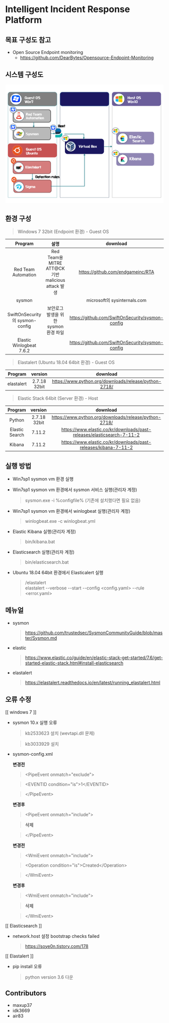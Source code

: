 # Intelligent Incident Response Platform

##  목표 구성도 참고 
* Open Source Endpoint monitoring 
  - https://github.com/DearBytes/Opensource-Endpoint-Monitoring
  
## 시스템 구성도

   ![screenshot](diagram.PNG)

##  환경 구성 
> Windows 7 32bit (Endpoint 환경) - Guest OS
  
  
| Program                | 설명                  | download            |  
|:---: | :---: | :---: |  
|  Red Team Automation          | Red Team용 MITRE ATT@CK 기반 malicious attack 발생           |  https://github.com/endgameinc/RTA |
|  sysmon           |            | microsoft의 sysinternals.com |
|  SwiftOnSecurity의 sysmon-config        | 보안로그 발생을 위한 sysmon 환경 파일         |  https://github.com/SwiftOnSecurity/sysmon-config|
|  Elastic Winlogbeat 7.6.2       |         |  https://github.com/SwiftOnSecurity/sysmon-config|



  
 > Elastalert  (Ubuntu 18.04 64bit 환경) - Guest OS
  
| Program                | version                      | download            |  
|:---: | :---: | :---: |  
|  elastalert          | 2.7.18 32bit            | https://www.python.org/downloads/release/python-2718/ |  

  
    
> Elastic Stack 64bit (Server 환경) - Host

| Program                | version                      | download            |  
|:---: | :---: | :---: |  
|  Python            | 2.7.18 32bit            | https://www.python.org/downloads/release/python-2718/ |  
| Elastic Search          | 7.11.2          | https://www.elastic.co/kr/downloads/past-releases/elasticsearch-7-11-2 |
| Kibana        | 7.11.2          | https://www.elastic.co/kr/downloads/past-releases/kibana-7-11-2 |
  




##  실행 방법 

* Win7sp1 sysmon vm 환경 실행

* Win7sp1 sysmon vm 환경에서 sysmon 서비스 실행(관리자 계정)
  > sysmon.exe -i %configfile%
    (기존에 설치했다면 필요 없음)

* Win7sp1 sysmon vm 환경에서 winlogbeat 실행(관리자 계정)
  > winlogbeat.exe -c winlogbeat.yml

* Elastic Kibana 실행(관리자 계정)
  > bin/kibana.bat

* Elasticsearch 실행(관리자 계정)
  > bin/elasticsearch.bat

* Ubuntu 18.04 64bit 환경에서 Elasticalert 실행
  >/elastalert  
  >elastalert --verbose --start  --config <config.yaml> --rule <error.yaml>
 
## 메뉴얼 

* sysmon
  > https://github.com/trustedsec/SysmonCommunityGuide/blob/master/Sysmon.md

* elastic
  > https://www.elastic.co/guide/en/elastic-stack-get-started/7.6/get-started-elastic-stack.html#install-elasticsearch

* elastalert
  > https://elastalert.readthedocs.io/en/latest/running_elastalert.html
  
 ## 오류 수정 
 [[ windows 7 ]]
 * sysmon 10.x 실행 오류
   > kb2533623 설치 (wevtapi.dll 문제)
   
   > kb3033929 설치

* sysmon-config.xml

  **변경전** 
     
    > \<PipeEvent onmatch="exclude"\>
	
    > \<EVENTID condition="is"\>1\</EVENTID\> 
     
    > \<\/PipeEvent\>
          
   **변경후**   
   
     > \<PipeEvent onmatch="include"\>
			
     >**삭제**
	
     > \</PipeEvent\>
          
   **변경전**
   
     > \<WmiEvent onmatch="include"\>
		
     >    \<Operation condition="is">Created</Operation\> 
            
     > \</WmiEvent\>
           
   **변경후**     
   
     > \<WmiEvent onmatch="include"\>
	
     > **삭제** 
	
     > \</WmiEvent\>
        
[[ Elasticsearch ]] 
* network.host 설정 bootstrap checks failed
  > https://soye0n.tistory.com/178


[[ Elastalert ]]
* pip install 오류
  > python version 3.6 다운
## Contributors
* maxup37
* idk3669
* air83

